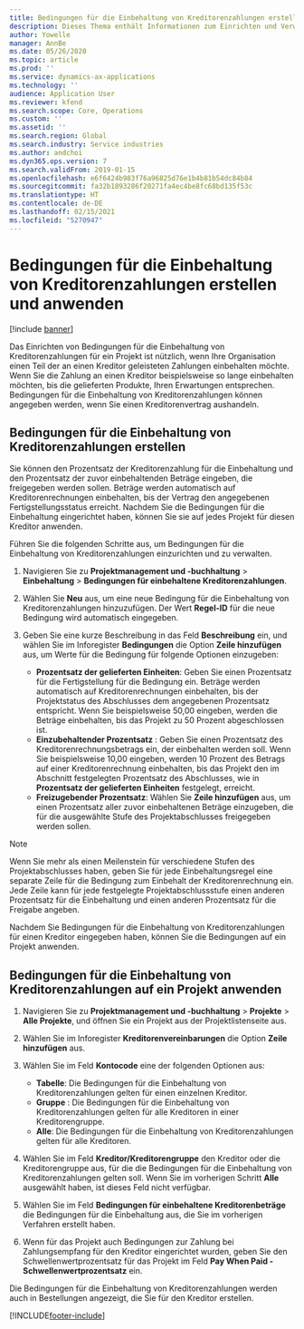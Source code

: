 ```yaml
---
title: Bedingungen für die Einbehaltung von Kreditorenzahlungen erstellen und anwenden
description: Dieses Thema enthält Informationen zum Einrichten und Verwalten von Bedingungen für die Einbehaltung von Kreditorenzahlungen.
author: Yowelle
manager: AnnBe
ms.date: 05/26/2020
ms.topic: article
ms.prod: ''
ms.service: dynamics-ax-applications
ms.technology: ''
audience: Application User
ms.reviewer: kfend
ms.search.scope: Core, Operations
ms.custom: ''
ms.assetid: ''
ms.search.region: Global
ms.search.industry: Service industries
ms.author: andchoi
ms.dyn365.ops.version: 7
ms.search.validFrom: 2019-01-15
ms.openlocfilehash: e6f6424b983f76a96825d76e1b4b81b54dc84b84
ms.sourcegitcommit: fa32b1893286f20271fa4ec4be8fc68bd135f53c
ms.translationtype: HT
ms.contentlocale: de-DE
ms.lasthandoff: 02/15/2021
ms.locfileid: "5270947"
---
```

# <a name="create-and-apply-vendor-payment-retention-terms"></a>Bedingungen für die Einbehaltung von Kreditorenzahlungen erstellen und anwenden

[!include [banner](../includes/banner.md)] 

Das Einrichten von Bedingungen für die Einbehaltung von Kreditorenzahlungen für ein Projekt ist nützlich, wenn Ihre Organisation einen Teil der an einen Kreditor geleisteten Zahlungen einbehalten möchte. Wenn Sie die Zahlung an einen Kreditor beispielsweise so lange einbehalten möchten, bis die gelieferten Produkte, Ihren Erwartungen entsprechen. Bedingungen für die Einbehaltung von Kreditorenzahlungen können angegeben werden, wenn Sie einen Kreditorenvertrag aushandeln.

## <a name="create-vendor-payment-retention-terms"></a>Bedingungen für die Einbehaltung von Kreditorenzahlungen erstellen

Sie können den Prozentsatz der Kreditorenzahlung für die Einbehaltung und den Prozentsatz der zuvor einbehaltenden Beträge eingeben, die freigegeben werden sollen. Beträge werden automatisch auf Kreditorenrechnungen einbehalten, bis der Vertrag den angegebenen Fertigstellungsstatus erreicht. Nachdem Sie die Bedingungen für die Einbehaltung eingerichtet haben, können Sie sie auf jedes Projekt für diesen Kreditor anwenden.

Führen Sie die folgenden Schritte aus, um Bedingungen für die Einbehaltung von Kreditorenzahlungen einzurichten und zu verwalten. 

1. Navigieren Sie zu **Projektmanagement und -buchhaltung** > **Einbehaltung** > **Bedingungen für einbehaltene Kreditorenzahlungen**.
2. Wählen Sie **Neu** aus, um eine neue Bedingung für die Einbehaltung von Kreditorenzahlungen hinzuzufügen. Der Wert **Regel-ID** für die neue Bedingung wird automatisch eingegeben. 
3. Geben Sie eine kurze Beschreibung in das Feld **Beschreibung** ein, und wählen Sie im Inforegister **Bedingungen** die Option **Zeile hinzufügen** aus, um Werte für die Bedingung für folgende Optionen einzugeben:

   - **Prozentsatz der gelieferten Einheiten**: Geben Sie einen Prozentsatz für die Fertigstellung für die Bedingung ein. Beträge werden automatisch auf Kreditorenrechnungen einbehalten, bis der Projektstatus des Abschlusses dem angegebenen Prozentsatz entspricht. Wenn Sie beispielsweise 50,00 eingeben, werden die Beträge einbehalten, bis das Projekt zu 50 Prozent abgeschlossen ist.
   - **Einzubehaltender Prozentsatz** : Geben Sie einen Prozentsatz des Kreditorenrechnungsbetrags ein, der einbehalten werden soll. Wenn Sie beispielsweise 10,00 eingeben, werden 10 Prozent des Betrags auf einer Kreditorenrechnung einbehalten, bis das Projekt den im Abschnitt festgelegten Prozentsatz des Abschlusses, wie in **Prozentsatz der gelieferten Einheiten** festgelegt, erreicht.
   - **Freizugebender Prozentsatz**: Wählen Sie **Zeile hinzufügen** aus, um einen Prozentsatz aller zuvor einbehaltenen Beträge einzugeben, die für die ausgewählte Stufe des Projektabschlusses freigegeben werden sollen.

> [!NOTE]
> Wenn Sie mehr als einen Meilenstein für verschiedene Stufen des Projektabschlusses haben, geben Sie für jede Einbehaltungsregel eine separate Zeile für die Bedingung zum Einbehalt der Kreditorenrechnung ein. Jede Zeile kann für jede festgelegte Projektabschlussstufe einen anderen Prozentsatz für die Einbehaltung und einen anderen Prozentsatz für die Freigabe angeben.

Nachdem Sie Bedingungen für die Einbehaltung von Kreditorenzahlungen für einen Kreditor eingegeben haben, können Sie die Bedingungen auf ein Projekt anwenden.

## <a name="apply-vendor-retention-terms-to-a-project"></a>Bedingungen für die Einbehaltung von Kreditorenzahlungen auf ein Projekt anwenden

1. Navigieren Sie zu **Projektmanagement und -buchhaltung** > **Projekte** > **Alle Projekte**, und öffnen Sie ein Projekt aus der Projektlistenseite aus.
2. Wählen Sie im Inforegister **Kreditorenvereinbarungen** die Option **Zeile hinzufügen** aus.
3. Wählen Sie im Feld **Kontocode** eine der folgenden Optionen aus: 

   - **Tabelle**: Die Bedingungen für die Einbehaltung von Kreditorenzahlungen gelten für einen einzelnen Kreditor.
   - **Gruppe** : Die Bedingungen für die Einbehaltung von Kreditorenzahlungen gelten für alle Kreditoren in einer Kreditorengruppe.
   - **Alle**: Die Bedingungen für die Einbehaltung von Kreditorenzahlungen gelten für alle Kreditoren.

4. Wählen Sie im Feld **Kreditor/Kreditorengruppe** den Kreditor oder die Kreditorengruppe aus, für die die Bedingungen für die Einbehaltung von Kreditorenzahlungen gelten soll. Wenn Sie im vorherigen Schritt **Alle** ausgewählt haben, ist dieses Feld nicht verfügbar.
5. Wählen Sie im Feld **Bedingungen für einbehaltene Kreditorenbeträge** die Bedingungen für die Einbehaltung aus, die Sie im vorherigen Verfahren erstellt haben.
6. Wenn für das Projekt auch Bedingungen zur Zahlung bei Zahlungsempfang für den Kreditor eingerichtet wurden, geben Sie den Schwellenwertprozentsatz für das Projekt im Feld **Pay When Paid - Schwellenwertprozentsatz** ein.

Die Bedingungen für die Einbehaltung von Kreditorenzahlungen werden auch in Bestellungen angezeigt, die Sie für den Kreditor erstellen.


[!INCLUDE[footer-include](../includes/footer-banner.md)]